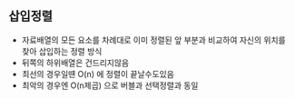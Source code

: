 ## 삽입정렬
- 자료배열의 모든 요소를 차례대로 이미 정렬된 앞 부분과 비교하여 자신의 위치를 찾아 삽입하는 정렬 방식
- 뒤쪽의 하위배열은 건드리지않음
- 최선의 경우일떈 O(n) 에 정렬이 끝날수도있음
- 최악의 경우엔 O(n제곱) 으로 버블과 선택정렬과 동일